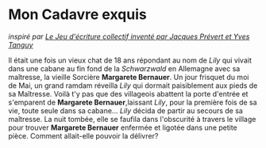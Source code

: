 # Mon Cadavre exquis
*inspiré par [Le Jeu d'écriture collectif inventé par Jacques Prévert et Yves Tanguy](http://fr.wikipedia.org/wiki/Cadavre_exquis)*

Il était une fois un vieux chat de 18 ans répondant au nom de *Lily* qui vivait dans une cabane au fin fond de la *Schwarzwald* en Allemagne avec sa maîtresse, la vieille Sorcière **Margarete Bernauer**.
Un jour frisquet du moi de Mai, un grand ramdam réveilla *Lily* qui dormait paisiblement aux pieds de sa Maîtresse.
Voilà t'y pas que des villageois abattent la porte d'entrée et s'emparent de **Margarete Bernauer**,laissant *Lily*, pour la première fois de sa vie, toute seule dans sa cabane...
*Lily* décida de partir au secours de sa maîtresse.
La nuit tombée, elle se faufila dans l'obscurité à travers le village pour trouver **Margarete Bernauer** enfermée et ligotée dans une petite pièce. Comment allait-elle pouvoir la délivrer?
